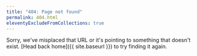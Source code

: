 ```yaml
---
title: "404: Page not found"
permalink: 404.html
eleventyExcludeFromCollections: true
---
```


Sorry, we've misplaced that URL or it's pointing to something that doesn't exist.
[Head back home]({{ site.baseurl }}) to try finding it again.
